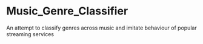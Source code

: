 # Music_Genre_Classifier
An attempt to classify genres across music and imitate behaviour of popular streaming services
